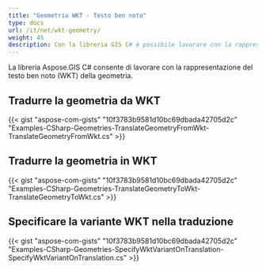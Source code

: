 ```yaml
---
title: "Geometria WKT - Testo ben noto"
type: docs
url: /it/net/wkt-geometry/
weight: 45
description: Con la libreria GIS C# è possibile lavorare con la rappresentazione di geometria in formato Well-Known Text (WKT) e tradurla da o verso WKT.
---
```


La libreria Aspose.GIS C# consente di lavorare con la rappresentazione del testo ben noto (WKT) della geometria.

## **Tradurre la geometria da WKT**
{{< gist "aspose-com-gists" "10f3783b9581d10bc69dbada42705d2c" "Examples-CSharp-Geometries-TranslateGeometryFromWkt-TranslateGeometryFromWkt.cs" >}}
## **Tradurre la geometria in WKT**
{{< gist "aspose-com-gists" "10f3783b9581d10bc69dbada42705d2c" "Examples-CSharp-Geometries-TranslateGeometryToWkt-TranslateGeometryToWkt.cs" >}}
## **Specificare la variante WKT nella traduzione**
{{< gist "aspose-com-gists" "10f3783b9581d10bc69dbada42705d2c" "Examples-CSharp-Geometries-SpecifyWktVariantOnTranslation-SpecifyWktVariantOnTranslation.cs" >}}
